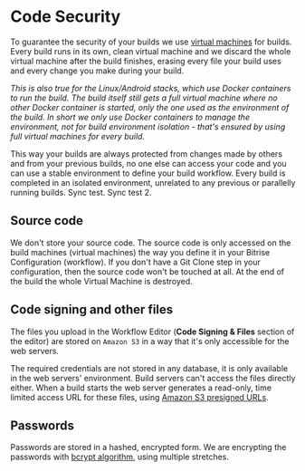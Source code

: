 # Code Security

To guarantee the security of your builds we use [virtual machines](https://github.com/OrganizationDummy/devcenter/tree/acf5f40e38b6dcf6fe62e839a4c04acb31fdebd2/infrastructure/virtual-machines/README.md) for builds. Every build runs in its own, clean virtual machine and we discard the whole virtual machine after the build finishes, erasing every file your build uses and every change you make during your build.

_This is also true for the Linux/Android stacks, which use Docker containers to run the build. The build itself still gets a full virtual machine where no other Docker container is started, only the one used as the environment of the build. In short we only use Docker containers to manage the environment, not for build environment isolation - that's ensured by using full virtual machines for every build._

This way your builds are always protected from changes made by others and from your previous builds, no one else can access your code and you can use a stable environment to define your build workflow. Every build is completed in an isolated environment, unrelated to any previous or parallelly running builds. Sync test. Sync test 2.

## Source code

We don't store your source code. The source code is only accessed on the build machines \(virtual machines\) the way you define it in your Bitrise Configuration \(workflow\). If you don't have a Git Clone step in your configuration, then the source code won't be touched at all. At the end of the build the whole Virtual Machine is destroyed.

## Code signing and other files

The files you upload in the Workflow Editor \(**Code Signing & Files** section of the editor\) are stored on `Amazon S3` in a way that it's only accessible for the web servers.

The required credentials are not stored in any database, it is only available in the web servers' environment. Build servers can't access the files directly either. When a build starts the web server generates a read-only, time limited access URL for these files, using [Amazon S3 presigned URLs](https://docs.aws.amazon.com/aws-sdk-php/v3/guide/service/s3-presigned-url.html).

## Passwords

Passwords are stored in a hashed, encrypted form. We are encrypting the passwords with [bcrypt algorithm](https://en.wikipedia.org/wiki/Bcrypt), using multiple stretches.


